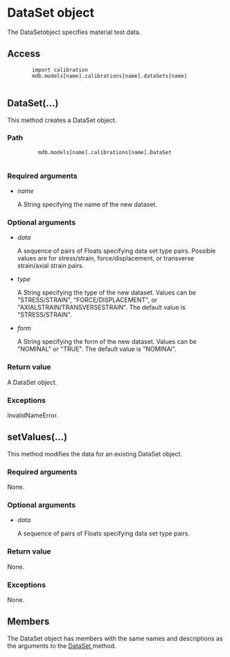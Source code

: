 # DataSet object

The DataSetobject specifies material test data.

## Access

```
        import calibration
        mdb.models[name].calibrations[name].dataSets[name]
      
```

## DataSet(...)



This method creates a DataSet object.



### Path

```
          mdb.models[name].calibrations[name].DataSet
        
```

### Required arguments

- *name*

  A String specifying the name of the new dataset.

### Optional arguments

- *data*

  A sequence of pairs of Floats specifying data set type pairs. Possible values are for stress/strain, force/displacement, or transverse strain/axial strain pairs.

- *type*

  A String specifying the type of the new dataset. Values can be "STRESS/STRAIN", "FORCE/DISPLACEMENT", or "AXIALSTRAIN/TRANSVERSESTRAIN". The default value is "STRESS/STRAIN".

- *form*

  A String specifying the form of the new dataset. Values can be "NOMINAL" or "TRUE". The default value is "NOMINAl".

### Return value

A DataSet object.

### Exceptions

InvalidNameError.



## setValues(...)



This method modifies the data for an existing DataSet object.



### Required arguments

None.

### Optional arguments

- *data*

  A sequence of pairs of Floats specifying data set type pairs.

### Return value

None.

### Exceptions

None.



## Members

The DataSet object has members with the same names and descriptions as the arguments to the [DataSet ](https://help.3ds.com/2022/english/DSSIMULIA_Established/SIMACAEKERRefMap/simaker-c-datasetpyc.htm?ContextScope=all#simaker-datasetdatasetpyc)method.